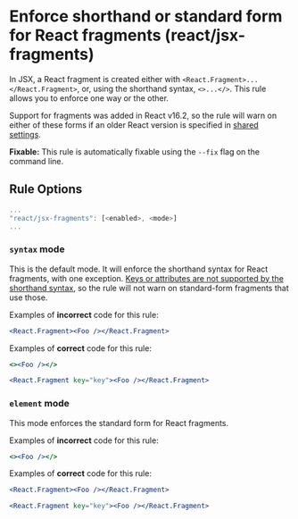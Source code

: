 # Enforce shorthand or standard form for React fragments (react/jsx-fragments)

In JSX, a React fragment is created either with `<React.Fragment>...</React.Fragment>`, or, using the shorthand syntax, `<>...</>`. This rule allows you to enforce one way or the other.

Support for fragments was added in React v16.2, so the rule will warn on either of these forms if an older React version is specified in [shared settings][shared_settings].

**Fixable:** This rule is automatically fixable using the `--fix` flag on the command line.

## Rule Options

```js
...
"react/jsx-fragments": [<enabled>, <mode>]
...
```

### `syntax` mode

This is the default mode. It will enforce the shorthand syntax for React fragments, with one exception. [Keys or attributes are not supported by the shorthand syntax][short_syntax], so the rule will not warn on standard-form fragments that use those.

Examples of **incorrect** code for this rule:

```jsx
<React.Fragment><Foo /></React.Fragment>
```

Examples of **correct** code for this rule:

```jsx
<><Foo /></>
```

```jsx
<React.Fragment key="key"><Foo /></React.Fragment>
```

### `element` mode

This mode enforces the standard form for React fragments.

Examples of **incorrect** code for this rule:

```jsx
<><Foo /></>
```

Examples of **correct** code for this rule:

```jsx
<React.Fragment><Foo /></React.Fragment>
```

```jsx
<React.Fragment key="key"><Foo /></React.Fragment>
```

[fragments]: https://reactjs.org/docs/fragments.html
[shared_settings]: /README.md#configuration
[short_syntax]: https://reactjs.org/docs/fragments.html#short-syntax